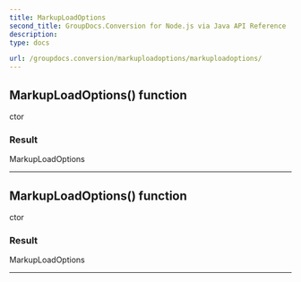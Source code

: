 ```yaml
---
title: MarkupLoadOptions
second_title: GroupDocs.Conversion for Node.js via Java API Reference
description: 
type: docs

url: /groupdocs.conversion/markuploadoptions/markuploadoptions/
---
```


## MarkupLoadOptions() function
ctor

### Result
MarkupLoadOptions


---


## MarkupLoadOptions() function
ctor

### Result
MarkupLoadOptions


---


